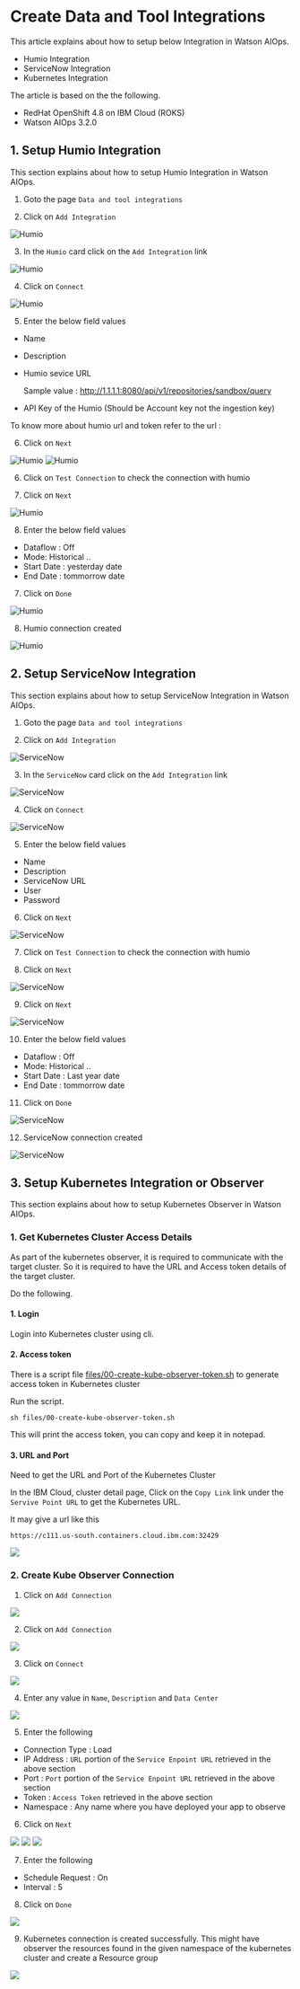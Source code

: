# Create Data and Tool Integrations

This article explains about how to setup below Integration in Watson AIOps.

- Humio Integration
- ServiceNow Integration
- Kubernetes Integration

The article is based on the the following.

- RedHat OpenShift 4.8 on IBM Cloud (ROKS)
- Watson AIOps 3.2.0

## 1. Setup Humio Integration

This section explains about how to setup Humio Integration in Watson AIOps.

1. Goto the page `Data and tool integrations`

2. Click on  `Add Integration`

![Humio](./images/image-00001.png)

3. In the `Humio` card click on the `Add Integration` link

![Humio](./images/image-00002.png)

4. Click on `Connect` 

![Humio](./images/image-00003.png)

5. Enter the below field values

- Name 
- Description 
- Humio sevice URL

    Sample value : http://1.1.1.1:8080/api/v1/repositories/sandbox/query

- API Key of the Humio (Should be Account key not the ingestion key)

To know more about humio url and token refer to the url : 

6. Click on `Next` 

![Humio](./images/image-00004.png)
![Humio](./images/image-00005.png)

6. Click on `Test Connection` to check the connection with humio

7. Click on `Next`

![Humio](./images/image-00006.png)

8. Enter the below field values

- Dataflow : Off 
- Mode: Historical ..
- Start Date : yesterday date
- End Date  : tommorrow date

7. Click on `Done`

![Humio](./images/image-00007.png)

8. Humio connection created

![Humio](./images/image-00008.png)


## 2. Setup ServiceNow Integration

This section explains about how to setup ServiceNow Integration in Watson AIOps.

1. Goto the page `Data and tool integrations`

2. Click on  `Add Integration`

![ServiceNow](./images/image2-00001.png)

3. In the `ServiceNow` card click on the `Add Integration` link

![ServiceNow](./images/image2-00002.png)

4. Click on `Connect` 

![ServiceNow](./images/image2-00003.png)

5. Enter the below field values

- Name 
- Description 
- ServiceNow URL
- User
- Password

6. Click on `Next` 

![ServiceNow](./images/image2-00004.png)

7. Click on `Test Connection` to check the connection with humio

8. Click on `Next`

![ServiceNow](./images/image2-00005.png)

9. Click on `Next`

![ServiceNow](./images/image2-00006.png)

10. Enter the below field values

- Dataflow : Off 
- Mode: Historical ..
- Start Date : Last year date
- End Date  : tommorrow date

11. Click on `Done`

![ServiceNow](./images/image2-00007.png)

12. ServiceNow connection created

![ServiceNow](./images/image2-00008.png)

## 3. Setup Kubernetes Integration or Observer

This section explains about how to setup Kubernetes Observer in Watson AIOps.

### 1. Get Kubernetes Cluster Access Details

As part of the kubernetes observer, it is required to communicate with the target cluster. So it is required to have the URL and Access token details of the target cluster. 

Do the following.


#### 1. Login

Login into Kubernetes cluster using cli.

#### 2. Access token 

There is a script file [files/00-create-kube-observer-token.sh](./files/00-create-kube-observer-token.sh) to generate access token in Kubernetes cluster

Run the script.

```
sh files/00-create-kube-observer-token.sh
```

This will print the access token, you can copy and keep it in notepad.

#### 3. URL and Port 

Need to get the URL and Port of the Kubernetes Cluster

In the IBM Cloud, cluster detail page, Click on the `Copy Link` link under the `Servive Point URL` to get the Kubernetes URL. 

It may give a url like this 

```
https://c111.us-south.containers.cloud.ibm.com:32429
```

<img src="images/image3-00016.png">

### 2. Create Kube Observer Connection

1. Click on `Add Connection`

<img src="images/image3-00001.png">

2. Click on `Add Connection`

<img src="images/image3-00002.png">

3. Click on `Connect`

<img src="images/image3-00003.png">

4. Enter any value in `Name`,  `Description` and `Data Center`

<img src="images/image3-00004.png">

5. Enter the following

 - Connection Type : Load
 - IP Address : `URL` portion of the `Service Enpoint URL` retrieved in the above section
 - Port : `Port` portion of the `Service Enpoint URL` retrieved in the above section
 - Token : `Access Token` retrieved in the above section
 - Namespace : Any name where you have deployed your app to observe

6. Click on `Next`

<img src="images/image3-00005.png">
<img src="images/image3-00006.png">
<img src="images/image3-00007.png">

7. Enter the following

 - Schedule Request : On
 - Interval : 5

8. Click on `Done`

<img src="images/image3-00008.png">

9. Kubernetes connection is created successfully. This might have observer the resources found in the given namespace of the kubernetes cluster and create a Resource group

<img src="images/image3-00009.png">

